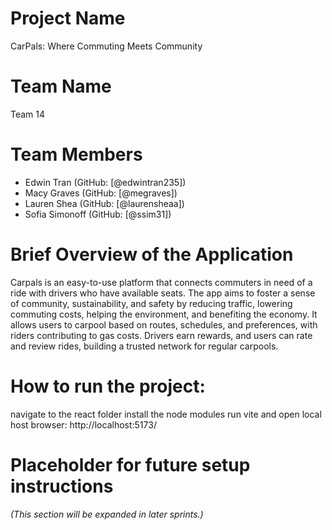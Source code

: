 # Project Name
CarPals: Where Commuting Meets Community

# Team Name
Team 14

# Team Members
- Edwin Tran (GitHub: [@edwintran235])
- Macy Graves (GitHub: [@megraves])
- Lauren Shea (GitHub: [@laurensheaa])
- Sofia Simonoff (GitHub: [@ssim31])

# Brief Overview of the Application
Carpals is an easy-to-use platform that connects commuters in need of a ride with drivers who have available seats. The app aims to foster a sense of community, sustainability, and safety by reducing traffic, lowering commuting costs, helping the environment, and benefiting the economy. It allows users to carpool based on routes, schedules, and preferences, with riders contributing to gas costs. Drivers earn rewards, and users can rate and review rides, building a trusted network for regular carpools.

# How to run the project:
<cd react>  navigate to the react folder
<npm install>   install the node modules
<npm run dev>   run vite and open local host browser:  http://localhost:5173/

# Placeholder for future setup instructions
*(This section will be expanded in later sprints.)*